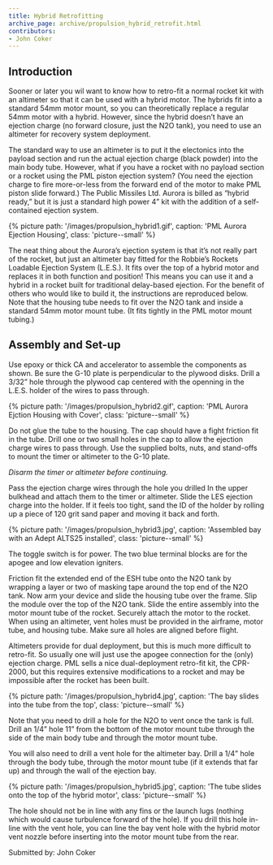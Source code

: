 ```yaml
---
title: Hybrid Retrofitting
archive_page: archive/propulsion_hybrid_retrofit.html
contributors:
- John Coker
---
```

## Introduction

Sooner or later you wil want to know how to retro-fit a normal rocket kit with an altimeter so that it can be used with a hybrid motor.
The hybrids fit into a standard 54mm motor mount, so you can theoretically replace a regular 54mm motor with a hybrid.
However, since the hybrid doesn’t have an ejection charge (no forward closure, just the N2O tank), you need to use an altimeter for recovery system deployment.

The standard way to use an altimeter is to put it the electonics into the payload section and run the actual ejection charge (black powder) into the main body tube.
However, what if you have a rocket with no payload section or a rocket using the PML piston ejection system? (You need the ejection charge to fire more-or-less from the forward end of the motor to make PML piston slide forward.)
The Public Missiles Ltd. Aurora is billed as “hybrid ready,” but it is just a standard high power 4” kit with the addition of a self-contained ejection system.

{% picture path: '/images/propulsion_hybrid1.gif', caption: 'PML Aurora Ejection Housing', class: 'picture--small' %}

The neat thing about the Aurora’s ejection system is that it’s not really part of the rocket, but just an altimeter bay fitted for the Robbie’s Rockets Loadable Ejection System (L.E.S.).
It fits over the top of a hybrid motor and replaces it in both function and position! This means you can use it and a hybrid in a rocket built for traditional delay-based ejection.
For the benefit of others who would like to build it, the instructions are reproduced below.
Note that the housing tube needs to fit over the N2O tank and inside a standard 54mm motor mount tube.
(It fits tightly in the PML motor mount tubing.)

## Assembly and Set-up

Use epoxy or thick CA and accelerator to assemble the components as shown.
Be sure the G-10 plate is perpendicular to the plywood disks.
Drill a 3/32” hole through the plywood cap centered with the openning in the L.E.S. holder of the wires to pass through.

{% picture path: '/images/propulsion_hybrid2.gif', caption: 'PML Aurora Ejction Housing with Cover', class: 'picture--small' %}

Do not glue the tube to the housing.
The cap should have a fight friction fit in the tube.
Drill one or two small holes in the cap to allow the ejection charge wires to pass through.
Use the supplied bolts, nuts, and stand-offs to mount the timer or altimeter to the G-10 plate.

_Disarm the timer or altimeter before continuing._

Pass the ejection charge wires through the hole you drilled In the upper bulkhead and attach them to the timer or altimeter.
Slide the LES ejection charge into the holder.
If it feels too tight, sand the ID of the holder by rolling up a piece of 120 grit sand paper and moving it back and forth.

{% picture path: '/images/propulsion_hybrid3.jpg', caption: 'Assembled bay with an Adept ALTS25 installed', class: 'picture--small' %}

The toggle switch is for power.
The two blue terminal blocks are for the apogee and low elevation igniters.

Friction fit the extended end of the ESH tube onto the N2O tank by wrapping a layer or two of masking tape around the top end of the N2O tank.
Now arm your device and slide the housing tube over the frame.
Slip the module over the top of the N2O tank.
Slide the entire assembly into the motor mount tube of the rocket.
Securely attach the motor to the rocket.
When using an altimeter, vent holes must be provided in the airframe, motor tube, and housing tube.
Make sure all holes are aligned before flight.

Altimeters provide for dual deployment, but this is much more difficult to retro-fit.
So usually one will just use the apogee connection for the (only) ejection charge.
PML sells a nice dual-deployment retro-fit kit, the CPR-2000, but this requires extensive modifications to a rocket and may be impossible after the rocket has been built.

{% picture path: '/images/propulsion_hybrid4.jpg', caption: 'The bay slides into the tube from the top', class: 'picture--small' %}

Note that you need to drill a hole for the N2O to vent once the tank is full.
Drill an 1/4” hole 11” from the bottom of the motor mount tube through the side of the main body tube and through the motor mount tube.

You will also need to drill a vent hole for the altimeter bay.
Drill a 1/4” hole through the body tube, through the motor mount tube (if it extends that far up) and through the wall of the ejection bay.

{% picture path: '/images/propulsion_hybrid5.jpg', caption: 'The tube slides onto the top of the hybrid motor', class: 'picture--small' %}

The hole should not be in line with any fins or the launch lugs (nothing which would cause turbulence forward of the hole).
If you drill this hole in-line with the vent hole, you can line the bay vent hole with the hybrid motor vent nozzle before inserting into the motor mount tube from the rear.

Submitted by: John Coker

